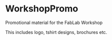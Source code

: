 # WorkshopPromo
Promotional material for the FabLab Workshop

This includes logo, tshirt designs, brochures etc. 
